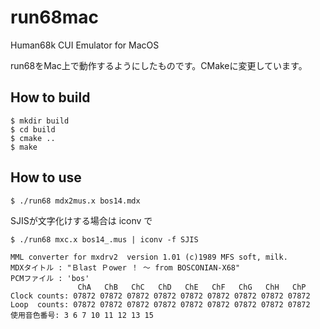 run68mac
========

Human68k CUI Emulator for MacOS

run68をMac上で動作するようにしたものです。CMakeに変更しています。

How to build
------------

```
$ mkdir build
$ cd build
$ cmake ..
$ make
```

How to use
----------

```
$ ./run68 mdx2mus.x bos14.mdx
```

SJISが文字化けする場合は iconv で

```
$ ./run68 mxc.x bos14_.mus | iconv -f SJIS

MML converter for mxdrv2  version 1.01 (c)1989 MFS soft, milk.
MDXタイトル : "Ｂlast Ｐower ！ 〜 from BOSCONIAN-X68"
PCMファイル : 'bos'
               ChA   ChB   ChC   ChD   ChE   ChF   ChG   ChH   ChP
Clock counts: 07872 07872 07872 07872 07872 07872 07872 07872 07872
Loop  counts: 07872 07872 07872 07872 07872 07872 07872 07872 07872
使用音色番号: 3 6 7 10 11 12 13 15
```
